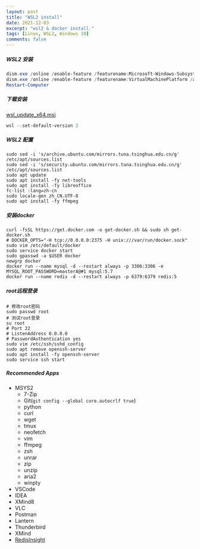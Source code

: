 ```yaml
---
layout: post
title: "WSL2 install"
date: 2021-12-03
excerpt: "wsl2 & docker install."
tags: [Linux, WSL2, Windows 10]
comments: false
---
```


##### WSL2 安装

```powershell
dism.exe /online /enable-feature /featurename:Microsoft-Windows-Subsystem-Linux /all /norestart
dism.exe /online /enable-feature /featurename:VirtualMachinePlatform /all /norestart
Restart-Computer
```

##### 下载安装

[wsl_update_x64.msi](https://wslstorestorage.blob.core.windows.net/wslblob/wsl_update_x64.msi)

```powershell
wsl --set-default-version 2
```

##### WSL2 配置

```shell
sudo sed -i 's/archive.ubuntu.com/mirrors.tuna.tsinghua.edu.cn/g' /etc/apt/sources.list
sudo sed -i 's/security.ubuntu.com/mirrors.tuna.tsinghua.edu.cn/g' /etc/apt/sources.list
sudo apt update
sudo apt install -fy net-tools
sudo apt install -fy libreoffice
fc-list :lang=zh-cn
sudo locale-gen zh_CN.UTF-8
sudo apt install -fy ffmpeg
```

##### 安装docker

```shell
curl -fsSL https://get.docker.com -o get-docker.sh && sudo sh get-docker.sh
# DOCKER_OPTS="-H tcp://0.0.0.0:2375 -H unix:///var/run/docker.sock"
sudo vim /etc/default/docker
sudo service docker start
sudo gpasswd -a $USER docker
newgrp docker
docker run --name mysql -d --restart always -p 3306:3306 -e MYSQL_ROOT_PASSWORD=masterA@#1 mysql:5.7
docker run --name redis -d --restart always -p 6379:6379 redis:5
```

##### root远程登录
```shell
# 修改root密码
sudo passwd root
# 测试root登录
su root
# Port 22
# ListenAddress 0.0.0.0
# PasswordAuthentication yes
sudo vim /etc/ssh/sshd_config
sudo apt remove openssh-server
sudo apt install -fy openssh-server
sudo service ssh start
```

##### Recommended Apps
- MSYS2
  - 7-Zip
  - Git(`git config --global core.autocrlf true`)
  - python
  - curl
  - wget
  - tmux
  - neofetch
  - vim
  - ffmpeg
  - zsh
  - unrar
  - zip
  - unzip
  - aria2
  - winpty
- VSCode
- IDEA
- XMind8
- VLC
- Postman
- Lantern
- Thunderbird
- XMind
- [RedisInsight](https://download.redisinsight.redis.com/latest/RedisInsight-v2-win-installer.exe)
